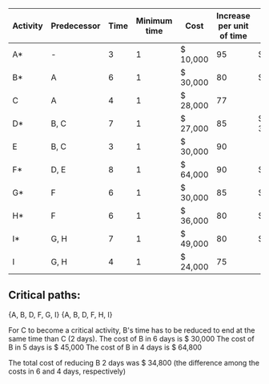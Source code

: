 | Activity | Predecessor | Time | Minimum time | Cost     | Increase per unit of time | Daily cost   | New daily cost | New activity cost | Total increment |
| -------- | ----------- | ---- | ------------ | -------- | ------------------------- | ------------ | -------------- | ----------------- | --------------- |
| A*       | -           | 3    | 1            | $ 10,000 | 95                        | $ 3,333.33   | $6500          | $ 13000           | $ 3000          |
| B*       | A           | 6    | 1            | $ 30,000 | 80                        | $ 5,000      | $9000          | $ 45000           | $ 15000         |
| C        | A           | 4    | 1            | $ 28,000 | 77                        |              |                |                   |                 |
| D*       | B, C        | 7    | 1            | $ 27,000 | 85                        | $ 3,857.1428 | $7136          | $ 42804           | $ 15816         |
| E        | B, C        | 3    | 1            | $ 30,000 | 90                        |              |                |                   |                 |
| F*       | D, E        | 8    | 1            | $ 64,000 | 90                        | $ 8,000      | $15200         | $ 106400          | $ 42400         |
| G*       | F           | 6    | 1            | $ 30,000 | 85                        | $ 5,000      | $9250          | $ 46250           | $ 16250         |
| H*       | F           | 6    | 1            | $ 36,000 | 80                        | $ 6,000      | $10800         | $ 54000           | $ 18000         |
| I*       | G, H        | 7    | 1            | $ 49,000 | 80                        | $ 7,000      | $12600         | $ 75600           | $ 26600         |
| I        | G, H        | 4    | 1            | $ 24,000 | 75                        |              |                |                   |                 |


## Critical paths: 
{A, B, D, F, G, I}
{A, B, D, F, H, I}

For C to become a critical activity, B's time has to be reduced to end at the same time than C (2 days).
The cost of B in 6 days is $ 30,000
The cost of B in 5 days is $ 45,000
The cost of B in 4 days is $ 64,800

The total cost of reducing B 2 days was $ 34,800 (the difference among the costs in 6 and 4 days, respectively)
